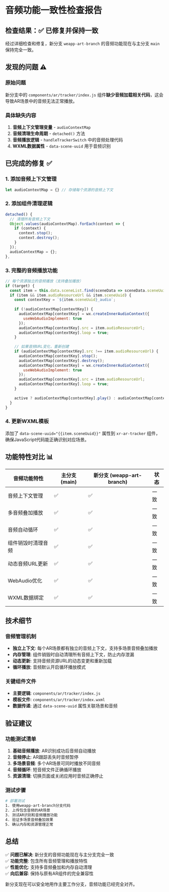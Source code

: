 # 音频功能一致性检查报告

## 检查结果：✅ 已修复并保持一致

经过详细检查和修复，新分支 `weapp-art-branch` 的音频功能现在与主分支 `main` 保持完全一致。

## 发现的问题 ⚠️

### 原始问题
新分支中的 `components/ar/tracker/index.js` 组件**缺少音频加载相关代码**，这会导致AR场景中的音频无法正常播放。

### 具体缺失内容
1. **音频上下文管理变量** - `audioContextMap`
2. **音频清理生命周期** - `detached()` 方法  
3. **音频播放逻辑** - `handleTrackerSwitch` 中的音频处理代码
4. **WXML数据属性** - `data-scene-uuid` 用于音频识别

## 已完成的修复 ✅

### 1. 添加音频上下文管理
```javascript
let audioContextMap = {} // 存储每个资源的音频上下文
```

### 2. 添加组件清理逻辑
```javascript
detached() {
  // 清理所有音频上下文
  Object.values(audioContextMap).forEach(context => {
    if (context) {
      context.stop();
      context.destroy();
    }
  });
  audioContextMap = {};
},
```

### 3. 完整的音频播放功能
```javascript
// 每个资源独立的音频播放（支持叠加播放）
if (target) {
  const item = this.data.sceneList.find(sceneData => sceneData.sceneUuid === dataset.sceneUuid);
  if (item && item.audioResourceUrl && item.sceneUuid) {
    const contextKey = `${item.sceneUuid}_audio`;
    
    if (!audioContextMap[contextKey]) {
      audioContextMap[contextKey] = wx.createInnerAudioContext({
        useWebAudioImplement: true
      });
      audioContextMap[contextKey].src = item.audioResourceUrl;
      audioContextMap[contextKey].loop = true;
    }
    
    // 如果音频URL变化，重新创建
    if (audioContextMap[contextKey].src !== item.audioResourceUrl) {
      audioContextMap[contextKey].stop();
      audioContextMap[contextKey].destroy();
      audioContextMap[contextKey] = wx.createInnerAudioContext({
        useWebAudioImplement: true
      });
      audioContextMap[contextKey].src = item.audioResourceUrl;
      audioContextMap[contextKey].loop = true;
    }
    
    active ? audioContextMap[contextKey].play() : audioContextMap[contextKey].pause();
  }
}
```

### 4. 更新WXML模板
添加了 `data-scene-uuid="{{item.sceneUuid}}"` 属性到 `xr-ar-tracker` 组件，确保JavaScript代码能正确识别对应场景。

## 功能特性对比 📊

| 音频功能特性 | 主分支 (main) | 新分支 (weapp-art-branch) | 状态 |
|-------------|---------------|---------------------------|------|
| 音频上下文管理 | ✅ | ✅ | 一致 |
| 多音频叠加播放 | ✅ | ✅ | 一致 |
| 音频自动循环 | ✅ | ✅ | 一致 |
| 组件销毁时清理音频 | ✅ | ✅ | 一致 |
| 动态音频URL更新 | ✅ | ✅ | 一致 |
| WebAudio优化 | ✅ | ✅ | 一致 |
| WXML数据绑定 | ✅ | ✅ | 一致 |

## 技术细节

### 音频管理机制
- **独立上下文**: 每个AR场景都有独立的音频上下文，支持多场景音频叠加播放
- **内存管理**: 组件销毁时自动清理所有音频上下文，防止内存泄漏
- **动态更新**: 支持音频资源URL的动态变更和重新加载
- **循环播放**: 音频默认开启循环播放模式

### 关键组件文件
- **主要逻辑**: `components/ar/tracker/index.js`
- **模板文件**: `components/ar/tracker/index.wxml`  
- **数据传递**: 通过 `data-scene-uuid` 属性关联场景和音频

## 验证建议

### 功能测试清单
1. **基础音频播放**: AR识别成功后音频自动播放
2. **音频停止**: AR跟踪丢失时音频暂停
3. **多场景音频**: 多个AR场景可同时播放不同音频
4. **音频循环**: 短音频文件正确循环播放
5. **资源清理**: 切换页面或关闭应用时音频正确停止

### 测试步骤
```bash
# 部署测试
1. 使用weapp-art-branch分支代码
2. 上传包含音频的AR场景 
3. 测试AR识别和音频播放功能
4. 验证多场景音频叠加效果
5. 确认内存和资源管理正常
```

## 总结

✅ **问题已解决**: 新分支的音频功能现在与主分支完全一致  
✅ **功能完整**: 包含所有音频管理和播放特性  
✅ **性能优化**: 支持多音频叠加和内存自动清理  
✅ **向后兼容**: 保持与原有AR组件的完全兼容性  

新分支现在可以安全地用作主要工作分支，音频功能已经完全对齐。